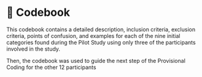 # 📖 Codebook

This codebook contains a detailed description, inclusion criteria, exclusion criteria, points of confusion, and examples for each of the nine initial categories found during the Pilot Study using only three of the participants involved in the study.&#x20;

Then, the codebook was used to guide the next step of the Provisional Coding for the other 12 participants
